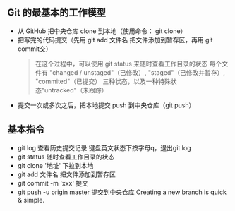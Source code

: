 ## Git 的最基本的工作模型
* 从 GitHub 把中央仓库 clone 到本地（使用命令： git clone）
* 把写完的代码提交（先用 git add 文件名 把文件添加到暂存区，再用 git commit交）
    > 在这个过程中，可以使用 git status 来随时查看工作目录的状态
    > 每个文件有 "changed / unstaged"（已修改）, "staged"（已修改并暂存）, "commited"（已提交） 三种状态，以及一种特殊状态"untracked"（未跟踪）
* 提交一次或多次之后，把本地提交 push 到中央仓库（git push）


## 基本指令
- git log 查看历史提交记录 键盘英文状态下按字母q，退出git log
- git status 随时查看工作目录的状态
- git clone '地址' 下拉到本地
- git add 文件名 把文件添加到暂存区
- git commit -m 'xxx' 提交
- git push -u origin master 提交到中央仓库
Creating a new branch is quick & simple.